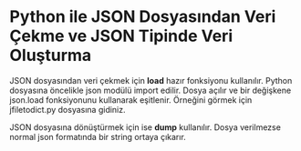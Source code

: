 # Python ile JSON Dosyasından Veri Çekme ve JSON Tipinde Veri Oluşturma

JSON dosyasından veri çekmek için **load** hazır fonksiyonu kullanılır. Python dosyasına öncelikle json modülü import edilir. Dosya açılır ve bir değişkene json.load fonksiyonunu kullanarak eşitlenir.
Örneğini görmek için jfiletodict.py dosyasına gidiniz.

JSON dosyasına dönüştürmek için ise **dump** kullanılır. Dosya verilmezse normal json formatında bir string ortaya çıkarır. 
